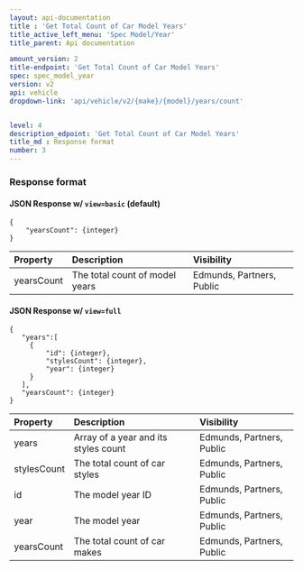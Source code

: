 ```yaml
---
layout: api-documentation
title : 'Get Total Count of Car Model Years'
title_active_left_menu: 'Spec Model/Year'
title_parent: Api documentation

amount_version: 2
title-endpoint: 'Get Total Count of Car Model Years'
spec: spec_model_year
version: v2
api: vehicle
dropdown-link: 'api/vehicle/v2/{make}/{model}/years/count'


level: 4
description_edpoint: 'Get Total Count of Car Model Years'
title_md : Response format
number: 3
---
```


### Response format

#### JSON Response w/ <code>view=basic</code> (default)

	{
		"yearsCount": {integer}
	}


| Property      | Description                         | Visibility                |
|:--------------|:------------------------------------|:------------------------- |
| yearsCount    | The total count of model years 	  | Edmunds, Partners, Public |

#### JSON Response w/ <code>view=full</code>

	{
	   "years":[
	     {
	         "id": {integer},
	         "stylesCount": {integer},
	         "year": {integer}
	     }
	   ],
	   "yearsCount": {integer}
	}
	
| Property      | Description                         	| Visibility                |
|:--------------|:--------------------------------------|:------------------------- |
| years		    | Array of a year and its styles count	| Edmunds, Partners, Public |
| stylesCount	| The total count of car styles		 	| Edmunds, Partners, Public |
| id		    | The model year ID					 	| Edmunds, Partners, Public |
| year		    | The model year					 	| Edmunds, Partners, Public |
| yearsCount    | The total count of car makes			| Edmunds, Partners, Public |
